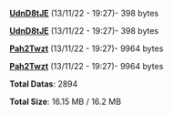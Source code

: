 [**UdnD8tJE**](/data/UdnD8tJE.txt) (13/11/22 - 19:27)- 398 bytes

[**UdnD8tJE**](/data/UdnD8tJE.txt) (13/11/22 - 19:27)- 398 bytes

[**Pah2Twzt**](/data/Pah2Twzt.txt) (13/11/22 - 19:27)- 9964 bytes

[**Pah2Twzt**](/data/Pah2Twzt.txt) (13/11/22 - 19:27)- 9964 bytes

**Total Datas**: 2894

**Total Size**: 16.15 MB / 16.2 MB